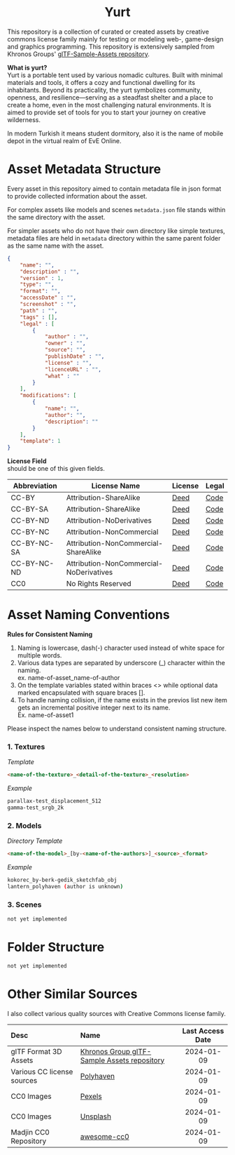 <h1 align="center">
 Yurt
</h1>

This repository is a collection of curated or created assets by creative commons license family mainly for testing or modeling web-, game-design and graphics programming. This repository is extensively sampled from Khronos Groups' [glTF-Sample-Assets repository](https://github.com/KhronosGroup/glTF-Sample-Assets/tree/main).

__What is yurt?__  
Yurt is a portable tent used by various nomadic cultures. Built with minimal materials and tools, it offers a cozy and functional dwelling for its inhabitants. Beyond its practicality, the yurt symbolizes community, openness, and resilience—serving as a steadfast shelter and a place to create a home, even in the most challenging natural environments. It is aimed to provide set of tools for you to start your journey on creative wilderness.

In modern Turkish it means student dormitory, also it is the name of mobile depot in the virtual realm of EvE Online.


# Asset Metadata Structure
Every asset in this repository aimed to contain metadata file in json format to provide collected information about the asset.  

For complex assets like models and scenes `metadata.json` file stands within the same directory with the asset.

For simpler assets who do not have their own directory like simple textures, metadata files are held in `metadata` directory within the same parent folder as the same name with the asset.

```json
{
    "name": "",
    "description" : "",
    "version" : 1,  
    "type": "",
    "format": "",
    "accessDate" : "",
    "screenshot" : "",
    "path" : "",
    "tags" : [],
    "legal" : [
        {
            "author" : "",
            "owner" : "",
            "source": "",
            "publishDate" : "",
            "license" : "",
            "licenceURL" : "",
            "what" : ""
        }
    ],
    "modifications": [
        {
            "name": "",
            "author": "",
            "description": ""
        }
    ],
    "template": 1
}
```

__License Field__  
should be one of this given fields.

| Abbreviation | License Name | License | Legal 
|--|--|--|--|
| CC-BY | Attribution-ShareAlike | [Deed](https://creativecommons.org/licenses/by/4.0/) | [Code](https://creativecommons.org/licenses/by/4.0/legalcode)
| CC-BY-SA | Attribution-ShareAlike | [Deed](https://creativecommons.org/licenses/by-sa/4.0/) | [Code](https://creativecommons.org/licenses/by-sa/4.0/legalcode)
| CC-BY-ND | Attribution-NoDerivatives | [Deed](https://creativecommons.org/licenses/by-nd/4.0/) | [Code](https://creativecommons.org/licenses/by-nd/4.0/legalcode)
| CC-BY-NC | Attribution-NonCommercial | [Deed](https://creativecommons.org/licenses/by-nc/4.0/) | [Code](https://creativecommons.org/licenses/by-nc/4.0/legalcode)
| CC-BY-NC-SA | Attribution-NonCommercial-ShareAlike | [Deed](https://creativecommons.org/licenses/by-nc-sa/4.0/) | [Code](https://creativecommons.org/licenses/by-nc-sa/4.0/legalcode)
| CC-BY-NC-ND | Attribution-NonCommercial-NoDerivatives | [Deed](https://creativecommons.org/licenses/by-nc-nd/4.0/) | [Code](https://creativecommons.org/licenses/by-nc-nd/4.0/legalcode)
| CC0 | No Rights Reserved | [Deed](https://creativecommons.org/publicdomain/zero/1.0/) | [Code](https://creativecommons.org/publicdomain/zero/1.0/legalcode)



# Asset Naming Conventions

__Rules for Consistent Naming__  
1. Naming is lowercase, dash(-) character used instead of white space for multiple words.
2. Various data types are separated by underscore (_) character within the naming.   
    ex. name-of-asset_name-of-author
3. On the template variables stated within braces <> while optional data marked encapsulated with square braces [].
4. To handle naming collision, if the name exists in the previos list new item gets an incremental positive integer next to its name.   
    Ex. name-of-asset1

Please inspect the names below to understand consistent naming structure.

### 1. Textures  

_Template_
```html
<name-of-the-texture>_<detail-of-the-texture>_<resolution>
```

_Example_
```bash
parallax-test_displacement_512
gamma-test_srgb_2k
```

### 2. Models
_Directory Template_
```html
<name-of-the-model>_[by-<name-of-the-authors>]_<source>_<format>
```
_Example_
```bash
kokorec_by-berk-gedik_sketchfab_obj
lantern_polyhaven (author is unknown)
```

### 3. Scenes

```html
not yet implemented
```


# Folder Structure

```html
not yet implemented
```

# Other Similar Sources
I also collect various quality sources with Creative Commons license family.

| Desc | Name| Last Access Date|
| :-- | :-- | :--: |
| glTF Format 3D Assets | [Khronos Group glTF-Sample Assets repository](https://github.com/KhronosGroup/glTF-Sample-Assets/tree/main) | 2024-01-09
| Various CC license sources | [Polyhaven](https://polyhaven.com/) | 2024-01-09
| CC0 Images | [Pexels](https://www.pexels.com/) | 2024-01-09
| CC0 Images | [Unsplash](https://unsplash.com/s/photos/cc0) | 2024-01-09
| Madjin CC0 Repository | [awesome-cc0](https://github.com/madjin/awesome-cc0) | 2024-01-09
